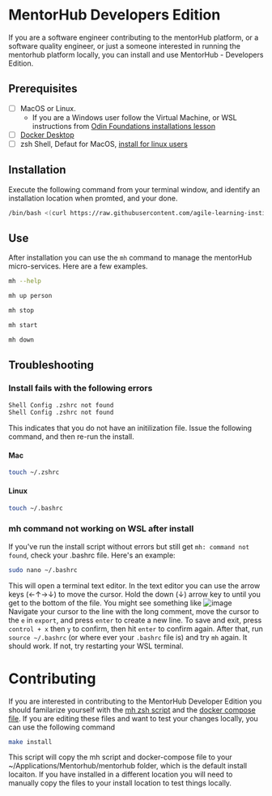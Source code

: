 # MentorHub Developers Edition

If you are a software engineer contributing to the mentorHub platform, or a software quality engineer, or just a someone interested in running the mentorhub platform locally, you can install and use MentorHub - Developers Edition.

## Prerequisites

- [ ] MacOS or Linux.
  - If you are a Windows user follow the Virtual Machine, or WSL instructions from [Odin Foundations installations lesson](https://www.theodinproject.com/lessons/foundations-installations#os-installation)
- [ ] [Docker Desktop](https://www.docker.com/products/docker-desktop/)
- [ ] zsh Shell, Defaut for MacOS, [install for linux users](https://phoenixnap.com/kb/install-zsh-ubuntu)

## Installation

Execute the following command from your terminal window, and identify an installation location when promted, and your done.

```bash
/bin/bash <(curl https://raw.githubusercontent.com/agile-learning-institute/mentorHub/main/mentorHub-developer-edition/install)
```

## Use

After installation you can use the ``mh`` command to manage the mentorHub micro-services. Here are a few examples.

```bash
mh --help
```

```bash
mh up person
```

```bash
mh stop
```

```bash
mh start
```

```bash
mh down
```

## Troubleshooting

### Install fails with the following errors

```bash
Shell Config .zshrc not found
Shell Config .zshrc not found
```

This indicates that you do not have an initilization file. Issue the following command, and then re-run the install.

#### Mac

```bash
touch ~/.zshrc
```

#### Linux

```bash
touch ~/.bashrc
```

### mh command not working on WSL after install

If you've run the install script without errors but still get `mh: command not found`, check your .bashrc file. Here's an example:

```bash
sudo nano ~/.bashrc
```

This will open a terminal text editor. In the text editor you can use the arrow keys (←↑→↓) to move the cursor. Hold the down (↓) arrow key to until you get to the bottom of the file. You might see something like ![image](https://github.com/agile-learning-institute/mentorHub/assets/67389882/1d7ecdd5-1f32-44d1-9b67-a0947e1f86bd) Navigate your cursor to the line with the long comment, move the cursor to the `e` in `export`, and press `enter` to create a new line. To save and exit, press `control + x` then `y` to confirm, then hit `enter` to confirm again. After that, run `source ~/.bashrc` (or where ever your `.bashrc` file is) and try `mh` again. It should work. If not, try restarting your WSL terminal.

# Contributing
If you are interested in contributing to the MentorHub Developer Edition you should familarize yourself with the [mh zsh script](./mh) and the [docker compose file](../docker-configurations/docker-compose.yaml). If you are editing these files and want to test your changes locally, you can use the following command

```sh
make install
```

This script will copy the mh script and docker-compose file to your ~/Applications/Mentorhub/mentorhub folder, which is the default install locaiton. If you have installed in a different location you will need to manually copy the files to your install location to test things locally.
